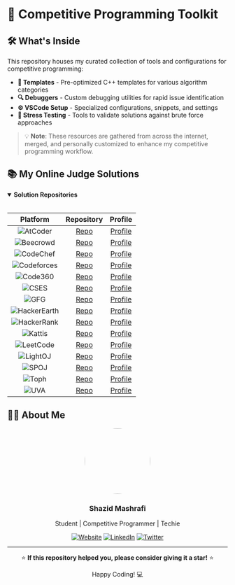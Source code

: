 # 🚀 Competitive Programming Toolkit

## 🛠️ What's Inside

This repository houses my curated collection of tools and configurations for competitive programming:

- **📝 Templates** - Pre-optimized C++ templates for various algorithm categories
- **🔍 Debuggers** - Custom debugging utilities for rapid issue identification
- **⚙️ VSCode Setup** - Specialized configurations, snippets, and settings
- **🧪 Stress Testing** - Tools to validate solutions against brute force approaches

> 💡 **Note**: These resources are gathered from across the internet, merged, and personally customized to enhance my competitive programming workflow.

## 📚 My Online Judge Solutions

<details open>
<summary><b>Solution Repositories</b></summary>
<br>

| Platform | Repository | Profile |
|:--------:|:----------:|:-------:|
| ![AtCoder](https://img.shields.io/badge/AtCoder-🟢-success) | [Repo](https://github.com/ShazidMashrafi/AtCoder) | [Profile](https://atcoder.jp/users/shazidmashrafi) |
| ![Beecrowd](https://img.shields.io/badge/Beecrowd-🔵-blue) | [Repo](https://github.com/ShazidMashrafi/Beecrowd) | [Profile](https://judge.beecrowd.com/en/profile/790252) |
| ![CodeChef](https://img.shields.io/badge/CodeChef-🟤-brown) | [Repo](https://github.com/ShazidMashrafi/CodeChef) | [Profile](https://www.codechef.com/users/shazidmashrafi) |
| ![Codeforces](https://img.shields.io/badge/Codeforces-🔴-red) | [Repo](https://github.com/ShazidMashrafi/Codeforces) | [Profile](https://codeforces.com/profile/ShazidMashrafi) |
| ![Code360](https://img.shields.io/badge/Code360-⚫-black) | [Repo](https://github.com/ShazidMashrafi/Code360) | [Profile](https://www.naukri.com/code360/profile/ShazidMashrafi) |
| ![CSES](https://img.shields.io/badge/CSES-🟣-purple) | [Repo](https://github.com/ShazidMashrafi/CSES) | [Profile](https://cses.fi/user/238576) |
| ![GFG](https://img.shields.io/badge/GeeksForGeeks-🟢-success) | [Repo](https://github.com/ShazidMashrafi/GFG) | [Profile](https://www.geeksforgeeks.org/user/shazidmashrafi/) |
| ![HackerEarth](https://img.shields.io/badge/HackerEarth-🔵-blue) | [Repo](https://github.com/ShazidMashrafi/HackerEarth) | [Profile](https://www.hackerearth.com/@shazidmashrafi/) |
| ![HackerRank](https://img.shields.io/badge/HackerRank-🟢-success) | [Repo](https://github.com/ShazidMashrafi/HackerRank) | [Profile](https://www.hackerrank.com/profile/shazidmashrafi) |
| ![Kattis](https://img.shields.io/badge/Kattis-🟠-orange) | [Repo](https://github.com/ShazidMashrafi/Kattis) | [Profile](https://open.kattis.com/users/shazid-mashrafi) |
| ![LeetCode](https://img.shields.io/badge/LeetCode-🟡-yellow) | [Repo](https://github.com/ShazidMashrafi/LeetCode) | [Profile](https://leetcode.com/u/shazidmashrafi/) |
| ![LightOJ](https://img.shields.io/badge/LightOJ-🔵-blue) | [Repo](https://github.com/ShazidMashrafi/LightOJ) | [Profile](https://lightoj.com/user/shazidmashrafi) |
| ![SPOJ](https://img.shields.io/badge/SPOJ-⚪-lightgrey) | [Repo](https://github.com/ShazidMashrafi/SPOJ) | [Profile](https://www.spoj.com/users/shazidmashrafi) |
| ![Toph](https://img.shields.io/badge/Toph-🟣-purple) | [Repo](https://github.com/ShazidMashrafi/Toph) | [Profile](https://toph.co/u/ShazidMashrafi) |
| ![UVA](https://img.shields.io/badge/UVA-🔴-red) | [Repo](https://github.com/ShazidMashrafi/UVA) | [Profile](#) |

</details>

## 👨‍💻 About Me

<div align="center">
  <img src="https://avatars.githubusercontent.com/u/90213199?v=4" width="150px" style="border-radius:50%">
  <h3>Shazid Mashrafi</h3>
  <p>Student | Competitive Programmer | Techie</p>
  
  [![Website](https://img.shields.io/badge/Website-Visit-brightgreen)](https://shazidmashrafi.com)
  [![LinkedIn](https://img.shields.io/badge/LinkedIn-Connect-blue)](https://www.linkedin.com/in/shazidmashrafi/)
  [![Twitter](https://img.shields.io/badge/Twitter-Follow-1DA1F2)](https://twitter.com/ShazidMashrafi)
</div>

---

<div align="center">
  <p>⭐ <b>If this repository helped you, please consider giving it a star!</b> ⭐</p>
  <p>Happy Coding! 💻</p>
</div>